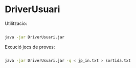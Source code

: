 # DriverUsuari

Utilitzacio:

```sh

java -jar DriverUsuari.jar

```

Excució jocs de proves:

```sh

java -jar DriverUsuari.jar -q < jp_in.txt > sortida.txt

```

